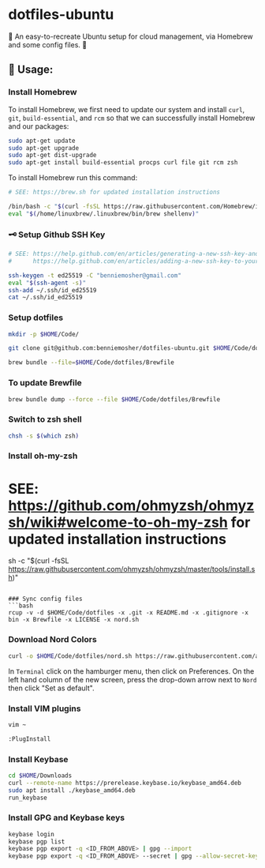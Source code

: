 # dotfiles-ubuntu
🐧 An easy-to-recreate Ubuntu setup for cloud management, via Homebrew and some config files. 🐧

## 📜 Usage:

### Install Homebrew

To install Homebrew, we first need to update our system and install `curl`, `git`, `build-essential`, and `rcm` so that we can successfully install Homebrew and our packages:

```bash
sudo apt-get update
sudo apt-get upgrade
sudo apt-get dist-upgrade
sudo apt-get install build-essential procps curl file git rcm zsh
```

To install Homebrew run this command:

```bash
# SEE: https://brew.sh for updated installation instructions

/bin/bash -c "$(curl -fsSL https://raw.githubusercontent.com/Homebrew/install/HEAD/install.sh)"
eval "$(/home/linuxbrew/.linuxbrew/bin/brew shellenv)"
```

### 🗝 Setup Github SSH Key

```bash
# SEE: https://help.github.com/en/articles/generating-a-new-ssh-key-and-adding-it-to-the-ssh-agent and
#      https://help.github.com/en/articles/adding-a-new-ssh-key-to-your-github-account for updated instructions

ssh-keygen -t ed25519 -C "benniemosher@gmail.com"
eval "$(ssh-agent -s)"
ssh-add ~/.ssh/id_ed25519
cat ~/.ssh/id_ed25519
```

### Setup dotfiles

```bash
mkdir -p $HOME/Code/

git clone git@github.com:benniemosher/dotfiles-ubuntu.git $HOME/Code/dotfiles

brew bundle --file=$HOME/Code/dotfiles/Brewfile
```

### To update Brewfile

```bash
brew bundle dump --force --file $HOME/Code/dotfiles/Brewfile
```

### Switch to zsh shell

```bash
chsh -s $(which zsh)
```

### Install oh-my-zsh
# SEE: https://github.com/ohmyzsh/ohmyzsh/wiki#welcome-to-oh-my-zsh for updated installation instructions

sh -c "$(curl -fsSL https://raw.githubusercontent.com/ohmyzsh/ohmyzsh/master/tools/install.sh)"
```

### Sync config files
```bash
rcup -v -d $HOME/Code/dotfiles -x .git -x README.md -x .gitignore -x bin -x Brewfile -x LICENSE -x nord.sh
```

### Download Nord Colors

```bash
curl -o $HOME/Code/dotfiles/nord.sh https://raw.githubusercontent.com/arcticicestudio/nord-gnome-terminal/develop/src/nord.sh
```

In `Terminal` click on the hamburger menu, then click on Preferences. On the left hand column of the new screen, press the drop-down arrow next to `Nord` then click "Set as default".

### Install VIM plugins

```bash
vim ~

:PlugInstall
```

### Install Keybase

```bash
cd $HOME/Downloads
curl --remote-name https://prerelease.keybase.io/keybase_amd64.deb
sudo apt install ./keybase_amd64.deb
run_keybase
```

### Install GPG and Keybase keys

```bash
keybase login
keybase pgp list
keybase pgp export -q <ID_FROM_ABOVE> | gpg --import
keybase pgp export -q <ID_FROM_ABOVE> --secret | gpg --allow-secret-key-import --import
```
